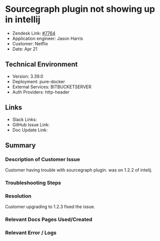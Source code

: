 
# Sourcegraph plugin not showing up in intellij <!-- Ticket Title  Hint: include keywords to make it searchable -->

- Zendesk Link: [#7764](https://sourcegraph.zendesk.com/agent/tickets/7764)
- Application engineer: Jason Harris
- Customer: Netflix <!-- Redact if this contains personally identifying information -->
- Date: Apr 21

<!-- Data populated from integration, speak to Ben Gordon or Michael Bali if not working -->
<!-- During Internal team trial, fill missing data manually (we are waiting for all data to sync) -->

## Technical Environment
- Version: 3.39.0
- Deployment: pure-docker
- External Services: BITBUCKETSERVER
- Auth Providers: http-header


## Links
<!-- Data for application engineer manual entry -->
- Slack Links: 
- GitHub Issue Link:
- Doc Update Link:

## Summary
### Description of Customer Issue
Customer having trouble with sourcegraph plugin. was on 1.2.2 of intelij.

### Troubleshooting Steps

### Resolution
Customer upgrading to 1.2.3 fixed the issue.
### Relevant Docs Pages Used/Created

### Relevant Error / Logs
<!-- Please redact keys, tokens, and personal identifying information -->


<!-- Once complete, upload a copy to https://github.com/sourcegraph/support-tools-internal/tree/main/resolved-tickets as a .md file -->
<!-- Name the file 7764.md -->
